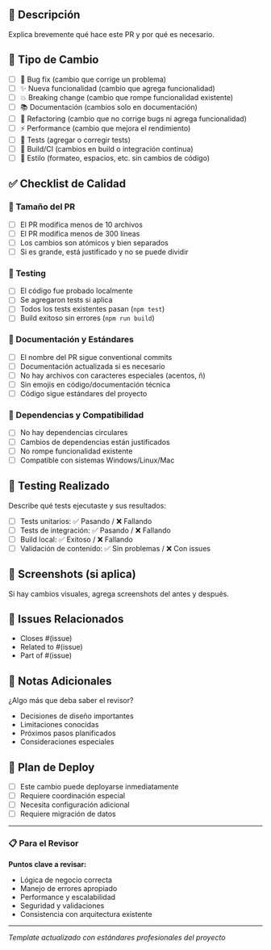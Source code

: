 ## 📄 Descripción

Explica brevemente qué hace este PR y por qué es necesario.

## 🎯 Tipo de Cambio

- [ ] 🐛 Bug fix (cambio que corrige un problema)
- [ ] ✨ Nueva funcionalidad (cambio que agrega funcionalidad)
- [ ] 💥 Breaking change (cambio que rompe funcionalidad existente)
- [ ] 📚 Documentación (cambios solo en documentación)
- [ ] 🔧 Refactoring (cambio que no corrige bugs ni agrega funcionalidad)
- [ ] ⚡ Performance (cambio que mejora el rendimiento)
- [ ] 🧪 Tests (agregar o corregir tests)
- [ ] 🔨 Build/CI (cambios en build o integración continua)
- [ ] 🎨 Estilo (formateo, espacios, etc. sin cambios de código)

## ✅ Checklist de Calidad

### 📏 Tamaño del PR
- [ ] El PR modifica menos de 10 archivos
- [ ] El PR modifica menos de 300 líneas
- [ ] Los cambios son atómicos y bien separados
- [ ] Si es grande, está justificado y no se puede dividir

### 🧪 Testing
- [ ] El código fue probado localmente
- [ ] Se agregaron tests si aplica
- [ ] Todos los tests existentes pasan (`npm test`)
- [ ] Build exitoso sin errores (`npm run build`)

### 📝 Documentación y Estándares
- [ ] El nombre del PR sigue conventional commits
- [ ] Documentación actualizada si es necesario
- [ ] No hay archivos con caracteres especiales (acentos, ñ)
- [ ] Sin emojis en código/documentación técnica
- [ ] Código sigue estándares del proyecto

### 🔗 Dependencias y Compatibilidad
- [ ] No hay dependencias circulares
- [ ] Cambios de dependencias están justificados
- [ ] No rompe funcionalidad existente
- [ ] Compatible con sistemas Windows/Linux/Mac

## 🧪 Testing Realizado

Describe qué tests ejecutaste y sus resultados:

- [ ] Tests unitarios: ✅ Pasando / ❌ Fallando
- [ ] Tests de integración: ✅ Pasando / ❌ Fallando
- [ ] Build local: ✅ Exitoso / ❌ Fallando
- [ ] Validación de contenido: ✅ Sin problemas / ❌ Con issues

## 📸 Screenshots (si aplica)

Si hay cambios visuales, agrega screenshots del antes y después.

## 🔗 Issues Relacionados

- Closes #(issue)
- Related to #(issue)
- Part of #(issue)

## 🧠 Notas Adicionales

¿Algo más que deba saber el revisor?

- Decisiones de diseño importantes
- Limitaciones conocidas
- Próximos pasos planificados
- Consideraciones especiales

## 🚀 Plan de Deploy

- [ ] Este cambio puede deployarse inmediatamente
- [ ] Requiere coordinación especial
- [ ] Necesita configuración adicional
- [ ] Requiere migración de datos

---

### 📋 Para el Revisor

**Puntos clave a revisar:**
- Lógica de negocio correcta
- Manejo de errores apropiado
- Performance y escalabilidad
- Seguridad y validaciones
- Consistencia con arquitectura existente

---

*Template actualizado con estándares profesionales del proyecto*
